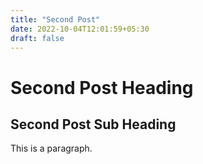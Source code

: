 ```yaml
---
title: "Second Post"
date: 2022-10-04T12:01:59+05:30
draft: false
---
```


# Second Post Heading
## Second Post Sub Heading 
This is a paragraph.